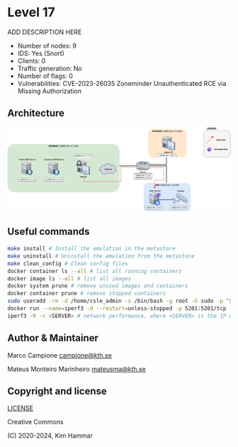# Level 17
ADD DESCRIPTION HERE

- Number of nodes: 9
- IDS: Yes (Snort)
- Clients: 0 
- Traffic generation: No
- Number of flags: 0
- Vulnerabilities: CVE-2023-26035 Zoneminder Unauthenticated RCE via Missing Authorization

## Architecture
<p align="center">
<img src="env.png" width="600">
</p>

## Useful commands

```bash
make install # Install the emulation in the metastore
make uninstall # Uninstall the emulation from the metastore
make clean_config # Clean config files 
docker container ls --all # list all running containers
docker image ls --all # list all images
docker system prune # remove unused images and containers
docker container prune # remove stopped containers
sudo useradd -rm -d /home/csle_admin -s /bin/bash -g root -G sudo -p "$(openssl passwd -1 'csle@admin-pw_191')" csle_admin
docker run --name=iperf3 -d --restart=unless-stopped -p 5201:5201/tcp -p 5201:5201/udp mlabbe/iperf3 # Start the iperf server on the host
iperf3 -R -c <SERVER> # network performance, where <SERVER> is the IP where the iperf server is running e.g. the host 172.31.212.92   
```

## Author & Maintainer

Marco Campione <campione@kth.se> 

Mateus Monteiro Marinheiro <mateusma@kth.se>

## Copyright and license

[LICENSE](../../../../../LICENSE.md)

Creative Commons

(C) 2020-2024, Kim Hammar